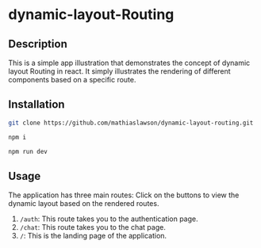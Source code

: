 # dynamic-layout-Routing

## Description

This is a simple app illustration that demonstrates the concept of dynamic layout Routing in react. It simply illustrates the rendering of different components based on a specific route. 

## Installation

```sh
git clone https://github.com/mathiaslawson/dynamic-layout-routing.git
```

```sh
npm i 
```

```sh
npm run dev
```


## Usage

The application has three main routes:
Click on the buttons to view the dynamic layout based on the rendered routes.

1. `/auth`: This route takes you to the authentication page.
2. `/chat`: This route takes you to the chat page.
3. `/`: This is the landing page of the application.
